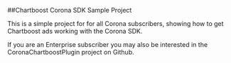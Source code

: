 ##Chartboost Corona SDK Sample Project

This is a simple project for for all Corona subscribers, showing how to get Chartboost ads working with the Corona SDK.

If you are an Enterprise subscriber you may also be interested in the CoronaChartboostPlugin project on Github.
